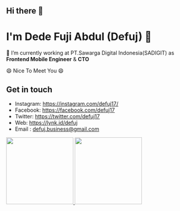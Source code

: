 ## Hi there 👋
# I'm Dede Fuji Abdul (Defuj) 👋
🔭 I’m currently working at PT.Sawarga Digital Indonesia(SADIGIT) as **Frontend Mobile Engineer** & **CTO**

😄 Nice To Meet You 😄

## Get in touch
- Instagram: https://instagram.com/defuj17/
- Facebook: https://facebook.com/defuj17
- Twitter: https://twitter.com/defuj17
- Web: https://lynk.id/defuj
- Email : [defuj.business@gmail.com](mailto:defuj.business@gmail.com)

<p align="left">
<a href="https://github.com/defuj">
  <img height="180em" src="https://github-readme-stats-eight-theta.vercel.app/api?username=defuj&show_icons=true&theme=vue-dark&include_all_commits=true&count_private=true"/>
  <img height="180em" src="https://github-readme-stats-eight-theta.vercel.app/api/top-langs/?username=defuj&layout=compact&langs_count=8&theme=vue-dark&hide=html,css,blade,php"/>
</a>
</p>


<!--
**defuj/defuj** is a ✨ _special_ ✨ repository because its `README.md` (this file) appears on your GitHub profile.

Here are some ideas to get you started:

- 🔭 I’m currently working on ...
- 🌱 I’m currently learning ...
- 👯 I’m looking to collaborate on ...
- 🤔 I’m looking for help with ...
- 💬 Ask me about ...
- 📫 How to reach me: ...
- 😄 Pronouns: ...
- ⚡ Fun fact: ...

[![defuj's wakatime stats](https://github-readme-stats.vercel.app/api/wakatime?username=defuj)](https://github.com/defuj)z

to edit : https://github.com/defuj/github-readme-stats
-->
